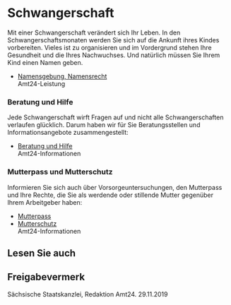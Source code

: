 # Schwangerschaft

Mit einer Schwangerschaft verändert sich Ihr Leben. In den Schwangerschaftsmonaten werden Sie sich auf die Ankunft ihres Kindes vorbereiten. Vieles ist zu organisieren und im Vordergrund stehen Ihre Gesundheit und die Ihres Nachwuchses. Und natürlich müssen Sie Ihrem Kind einen Namen geben.

* [Namensgebung, Namensrecht](https://amt24dev.sachsen.de/zufi/leistungen/6000885)  
  Amt24-Leistung

### Beratung und Hilfe

Jede Schwangerschaft wirft Fragen auf und nicht alle Schwangerschaften verlaufen glücklich. Darum haben wir für Sie Beratungsstellen und Informationsangebote zusammengestellt:

* [Beratung und Hilfe](https://amt24dev.sachsen.de/zufi/lebenslagen/5000408)  
  Amt24-Informationen

### Mutterpass und Mutterschutz

Informieren Sie sich auch über Vorsorgeuntersuchungen, den Mutterpass und Ihre Rechte, die Sie als werdende oder stillende Mutter gegenüber Ihrem Arbeitgeber haben:

* [Mutterpass](https://amt24dev.sachsen.de/zufi/lebenslagen/5000075)
* [Mutterschutz](https://amt24dev.sachsen.de/zufi/lebenslagen/5000595)  
  Amt24-Informationen

## Lesen Sie auch

## Freigabevermerk

Sächsische Staatskanzlei, Redaktion Amt24. 29.11.2019
